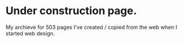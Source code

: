 # Under construction page.

My archieve for 503 pages I've created / copied from the web when I started web design.